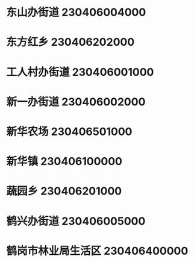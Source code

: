 # 东山办街道 230406004000
# 东方红乡 230406202000
# 工人村办街道 230406001000
# 新一办街道 230406002000
# 新华农场 230406501000
# 新华镇 230406100000
# 蔬园乡 230406201000
# 鹤兴办街道 230406005000
# 鹤岗市林业局生活区 230406400000
